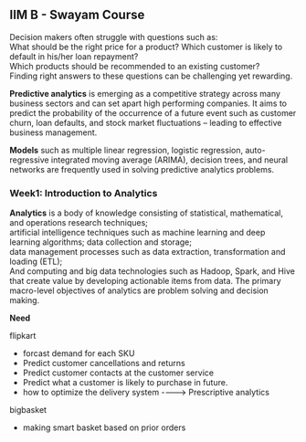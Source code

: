 ## IIM B - Swayam Course

Decision makers often struggle with questions such as: <br/> What should be the right price for a product? Which customer is likely to default in his/her loan repayment? <br/> Which products should be recommended to an existing customer? <br/> Finding right answers to these questions can be challenging yet rewarding.

**Predictive analytics** is emerging as a competitive strategy across many business sectors and can set apart high performing companies. It aims to predict the probability of the occurrence of a future event such as customer churn, loan defaults, and stock market fluctuations – leading to effective business management.

**Models** such as multiple linear regression, logistic regression, auto-regressive integrated moving average (ARIMA), decision trees, and neural networks are frequently used in solving predictive analytics problems. 

### Week1: Introduction to Analytics
**Analytics** is a body of knowledge consisting of statistical, mathematical, and operations research techniques;<br/>artificial intelligence techniques such as machine learning and deep learning algorithms; data collection and storage; <br/>data management processes such as data extraction, transformation and loading (ETL);<br/> And computing and big data technologies such as Hadoop, Spark, and Hive that create value by developing actionable items from data. The primary macro-level objectives of analytics are problem solving and decision making.

**Need** 

flipkart
- forcast demand for each SKU
- Predict customer cancellations and returns
- Predict customer contacts at the customer service
- Predict what a customer is likely to purchase in future.
- how to optimize the delivery system  ----> Prescriptive analytics

bigbasket
- making smart basket based on prior orders



